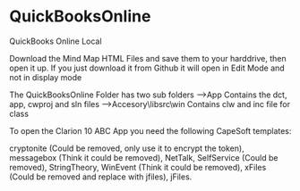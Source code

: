 # QuickBooksOnline
QuickBooks Online Local

Download the Mind Map HTML Files and save them to your harddrive, then open it up. If you just download it from Github it will open in Edit Mode and not  in display mode

The QuickBooksOnline Folder has two sub folders
-->App
    Contains the dct, app, cwproj and sln files
-->Accesory\libsrc\win
    Contains clw and inc file for class
    
To open the Clarion 10 ABC App you need the following CapeSoft templates:

  cryptonite    (Could be removed, only use it to encrypt the token),
  messagebox    (Think it could be removed),
  NetTalk,
  SelfService   (Could be removed),
  StringTheory,
  WinEvent      (Think it could be removed),
  xFiles        (Could be removed and replace with jfiles),
  jFiles.
  
